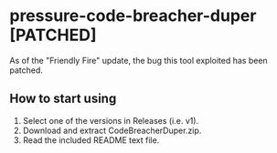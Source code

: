 # pressure-code-breacher-duper [PATCHED]
As of the "Friendly Fire" update, the bug this tool exploited has been patched.

## How to start using
1. Select one of the versions in Releases (i.e. v1).
2. Download and extract CodeBreacherDuper.zip.
3. Read the included README text file.
